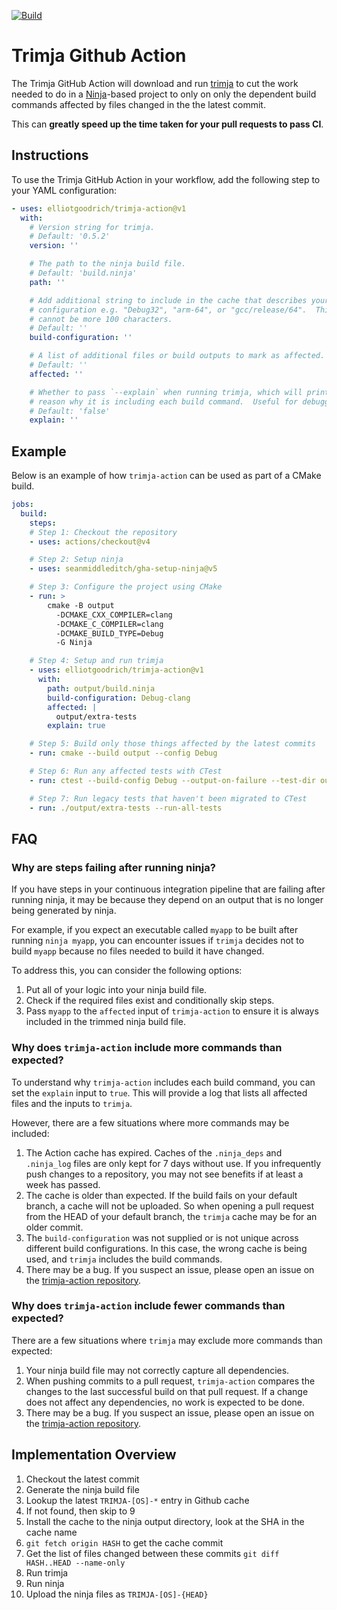 [![Build](https://github.com/elliotgoodrich/trimja-action/actions/workflows/ci.yaml/badge.svg)](https://github.com/elliotgoodrich/trimja-action/actions/workflows/ci.yaml)

# Trimja Github Action

The Trimja GitHub Action will download and run
[trimja](https://github.com/elliotgoodrich/trimja) to cut the work needed to do
in a [Ninja](https://ninja-build.org/)-based project to only on only the
dependent build commands affected by files changed in the the latest commit.

This can **greatly speed up the time taken for your pull requests to pass CI**.

## Instructions

To use the Trimja GitHub Action in your workflow, add the following step to your
YAML configuration:

```yaml
- uses: elliotgoodrich/trimja-action@v1
  with:
    # Version string for trimja.
    # Default: '0.5.2'
    version: ''

    # The path to the ninja build file.
    # Default: 'build.ninja'
    path: ''

    # Add additional string to include in the cache that describes your build
    # configuration e.g. "Debug32", "arm-64", or "gcc/release/64".  This
    # cannot be more 100 characters.
    # Default: ''
    build-configuration: ''

    # A list of additional files or build outputs to mark as affected.
    # Default: ''
    affected: ''

    # Whether to pass `--explain` when running trimja, which will print out the
    # reason why it is including each build command.  Useful for debugging issues.
    # Default: 'false'
    explain: ''
```

## Example

Below is an example of how `trimja-action` can be used as part of a CMake build.

```yaml
jobs:
  build:
    steps:
    # Step 1: Checkout the repository
    - uses: actions/checkout@v4

    # Step 2: Setup ninja
    - uses: seanmiddleditch/gha-setup-ninja@v5

    # Step 3: Configure the project using CMake
    - run: >
        cmake -B output
          -DCMAKE_CXX_COMPILER=clang
          -DCMAKE_C_COMPILER=clang
          -DCMAKE_BUILD_TYPE=Debug
          -G Ninja

    # Step 4: Setup and run trimja
    - uses: elliotgoodrich/trimja-action@v1
      with:
        path: output/build.ninja
        build-configuration: Debug-clang
        affected: |
          output/extra-tests
        explain: true

    # Step 5: Build only those things affected by the latest commits
    - run: cmake --build output --config Debug

    # Step 6: Run any affected tests with CTest
    - run: ctest --build-config Debug --output-on-failure --test-dir output

    # Step 7: Run legacy tests that haven't been migrated to CTest
    - run: ./output/extra-tests --run-all-tests
```

## FAQ

### Why are steps failing after running ninja?

If you have steps in your continuous integration pipeline that are failing after
running ninja, it may be because they depend on an output that is no longer
being generated by ninja.

For example, if you expect an executable called `myapp` to be built after
running `ninja myapp`, you can encounter issues if `trimja` decides not to build
`myapp` because no files needed to build it have changed.

To address this, you can consider the following options:

  1. Put all of your logic into your ninja build file.
  2. Check if the required files exist and conditionally skip steps.
  3. Pass `myapp` to the `affected` input of `trimja-action` to ensure it is
     always included in the trimmed ninja build file.

### Why does `trimja-action` include more commands than expected?

To understand why `trimja-action` includes each build command, you can set the
`explain` input to `true`. This will provide a log that lists all affected files
and the inputs to `trimja`.

However, there are a few situations where more commands may be included:

  1. The Action cache has expired. Caches of the `.ninja_deps` and `.ninja_log`
     files are only kept for 7 days without use. If you infrequently push changes
     to a repository, you may not see benefits if at least a week has passed.
  2. The cache is older than expected. If the build fails on your default branch,
     a cache will not be uploaded. So when opening a pull request from the HEAD of
     your default branch, the `trimja` cache may be for an older commit.
  3. The `build-configuration` was not supplied or is not unique across different
     build configurations. In this case, the wrong cache is being used, and
     `trimja` includes the build commands.
  4. There may be a bug. If you suspect an issue, please open an issue on the
     [trimja-action repository](https://github.com/elliotgoodrich/trimja-action/issues/new).

### Why does `trimja-action` include fewer commands than expected?

There are a few situations where `trimja` may exclude more commands than expected:

  1. Your ninja build file may not correctly capture all dependencies.
  2. When pushing commits to a pull request, `trimja-action` compares the changes
     to the last successful build on that pull request. If a change does not
     affect any dependencies, no work is expected to be done.
  3. There may be a bug. If you suspect an issue, please open an issue on the
     [trimja-action repository](https://github.com/elliotgoodrich/trimja-action/issues/new).

## Implementation Overview

  1. Checkout the latest commit
  2. Generate the ninja build file
  3. Lookup the latest `TRIMJA-[OS]-*` entry in Github cache
  4. If not found, then skip to 9
  5. Install the cache to the ninja output directory, look at the SHA in the cache name
  6. `git fetch origin HASH` to get the cache commit
  7. Get the list of files changed between these commits
     `git diff HASH..HEAD --name-only`
  8. Run trimja
  9. Run ninja
  10. Upload the ninja files as `TRIMJA-[OS]-{HEAD}`
